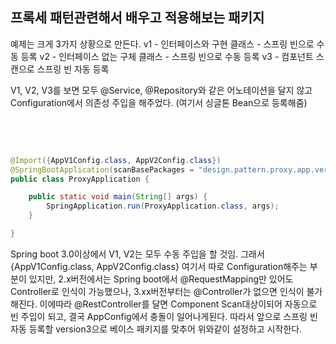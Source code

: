 ## 프록세 패턴관련해서 배우고 적용해보는 패키지

예제는 크게 3가지 상황으로 만든다.
v1 - 인터페이스와 구현 클래스 - 스프링 빈으로 수동 등록
v2 - 인터페이스 없는 구체 클래스 - 스프링 빈으로 수동 등록
v3 - 컴포넌트 스캔으로 스프링 빈 자동 등록

V1, V2, V3를 보면 모두 @Service, @Repository와 같은 어노테이션을 달지 않고 Configuration에서 의존성 주입을 해주었다. (여기서 싱글톤 Bean으로 등록해줌)

<br><br>

```java

@Import({AppV1Config.class, AppV2Config.class}) 
@SpringBootApplication(scanBasePackages = "design.pattern.proxy.app.version3")
public class ProxyApplication {

	public static void main(String[] args) {
		SpringApplication.run(ProxyApplication.class, args);
	}

}

```
Spring boot 3.0이상에서 V1, V2는 모두 수동 주입을 할 것임. 그래서 {AppV1Config.class, AppV2Config.class} 여기서 따로 Configuration해주는 부분이 있지만, 2.x버전에서는 Spring boot에서 @RequestMapping만 있어도 Controller로 인식이 가능했으나, 3.xx버전부터는 @Controller가 없으면 인식이 불가해진다. 이에따라 @RestController를 달면 Component Scan대상이되어 자동으로 빈 주입이 되고, 결국 AppConfig에서 충돌이 일어나게된다. 따라서 앞으로 스프링 빈 자동 등록할 version3으로 베이스 패키지를 맞추어 위와같이 설정하고 시작한다.